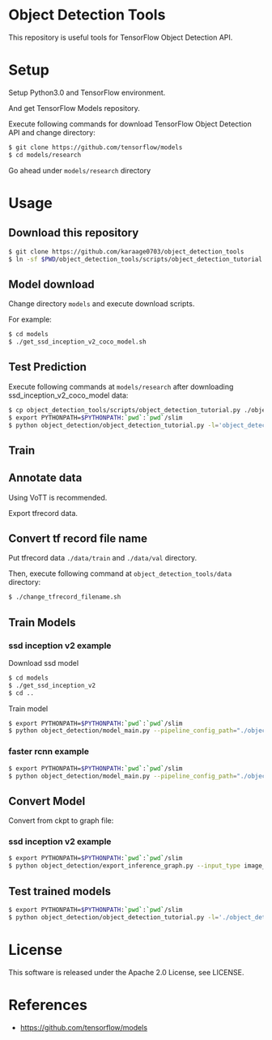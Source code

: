 # Object Detection Tools
This repository is useful tools for TensorFlow Object Detection API.

# Setup
Setup Python3.0 and TensorFlow environment.

And get TensorFlow Models repository.

Execute following commands for download TensorFlow Object Detection API and change directory:
```sh
$ git clone https://github.com/tensorflow/models
$ cd models/research
```

Go ahead under `models/research` directory

# Usage

## Download this repository

```sh
$ git clone https://github.com/karaage0703/object_detection_tools
$ ln -sf $PWD/object_detection_tools/scripts/object_detection_tutorial.py $PWD/object_detection/object_detection_tutorial.py
```

## Model download
Change directory `models` and execute download scripts.

For example:

```sh
$ cd models
$ ./get_ssd_inception_v2_coco_model.sh
```

## Test Prediction
Execute following commands at `models/research` after downloading ssd_inception_v2_coco_model data:
```sh
$ cp object_detection_tools/scripts/object_detection_tutorial.py ./object_detection/
$ export PYTHONPATH=$PYTHONPATH:`pwd`:`pwd`/slim
$ python object_detection/object_detection_tutorial.py -l='object_detection/data/mscoco_label_map.pbtxt' -m='object_detection_tools/models/ssd_inception_v2_coco_2018_01_28/frozen_inference_graph.pb'
```

## Train

## Annotate data
Using VoTT is recommended.

Export tfrecord data.

## Convert tf record file name
Put tfrecord data `./data/train` and `./data/val` directory.

Then, execute following command at `object_detection_tools/data` directory:

```sh
$ ./change_tfrecord_filename.sh
```

## Train Models


### ssd inception v2 example
Download ssd model
```sh
$ cd models
$ ./get_ssd_inception_v2
$ cd ..
```

Train model
```sh
$ export PYTHONPATH=$PYTHONPATH:`pwd`:`pwd`/slim
$ python object_detection/model_main.py --pipeline_config_path="./object_detection_tools/config/ssd_inception_v2_coco.config" --model_dir="./saved_model_01" --num_train_steps=1000 --alsologtostderr
```

### faster rcnn example
```sh
$ export PYTHONPATH=$PYTHONPATH:`pwd`:`pwd`/slim
$ python object_detection/model_main.py --pipeline_config_path="./object_detection_tools/config/faster_rcnn_resnet101_pets.config" --model_dir="./saved_model_01" --num_train_steps=1000 --alsologtostderr
```

## Convert Model
Convert from ckpt to graph file:

### ssd inception v2 example
```sh
$ export PYTHONPATH=$PYTHONPATH:`pwd`:`pwd`/slim
$ python object_detection/export_inference_graph.py --input_type image_tensor --pipeline_config_path object_detection_tools/config/ssd_inception_v2_coco.config --trained_checkpoint_prefix saved_model_01/model.ckpt-1000 --output_directory exported_graphs
```

## Test trained models

```sh
$ export PYTHONPATH=$PYTHONPATH:`pwd`:`pwd`/slim
$ python object_detection/object_detection_tutorial.py -l='./object_detection_tools/data/tf_label_map.pbtxt' -m='./exported_graphs/frozen_inference_graph.pb'
```

# License
This software is released under the Apache 2.0 License, see LICENSE.


# References
- https://github.com/tensorflow/models